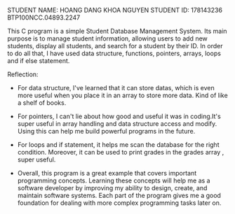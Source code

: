 STUDENT NAME: HOANG DANG KHOA NGUYEN STUDENT ID: 178143236
BTP100NCC.04893.2247

This C program is a simple Student Database Management System. Its main purpose is to manage student information, allowing users to add new students, display all students, and search for a student by their ID. In order to do all that, I have used data structure, functions, pointers, arrays, loops and if else statement.

Reflection:
- For data structure, I've learned that it can store datas, which is even more useful when you place it in an array to store more data. Kind of like a shelf of books.
- For pointers, I can't lie about how good and useful it was in coding.It's super useful in array handling and data structure access and modify. Using this can help me build powerful programs in the future.

- For loops and if statement, it helps me scan the database for the right condition. Moreover, it can be used to print grades in the grades array , super useful.

- Overall, this program is a great example that covers important programming concepts. Learning these concepts will help me as a software developer by improving my ability to design, create, and maintain software systems. Each part of the program gives me a good foundation for dealing with more complex programming tasks later on.

